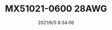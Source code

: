 ﻿---
layout: post 
title: MX51021-0600 28AWG
tags: 51021
categories: wire-harness
overview: 
part_number: 0525-1
thumb_img: 
small_img: static/202106/525-20210605.jpg
date: 2021/6/5 8:34:06
---



